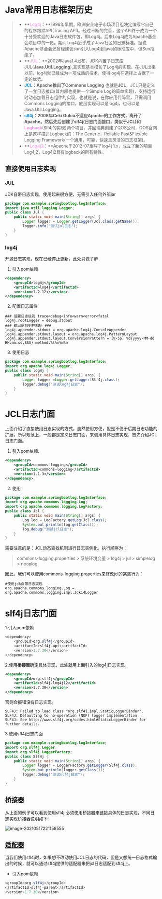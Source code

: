 # Java常用日志框架历史



> - **<span style="color:#ff8cef">Log4j</span>：**1996年早期，欧洲安全电子市场项目组决定编写它自己的程序跟踪API(Tracing API)。经过不断的完善，这个API终于成为一个十分受欢迎的Java日志软件包，即Log4j。后来Log4j成为Apache基金会项目中的一员。期间Log4j近乎成了Java社区的日志标准。据说Apache基金会还曾经建议sun引入Log4j到java的标准库中，但Sun拒绝了。
> - **<span style="color:#ff8cef">JUL</span>：**2002年Java1.4发布，JDK内置了日志库JUL(**Java.Util.Logging**),其实现基本模仿了Log4j的实现。在JUL出来以前，log4j就已经成为一项成熟的技术，使得log4j在选择上占据了一定的优势。
> - **<span style="color:#118cef">JCL</span>：**Apache推出了**Commons Logging** 也就是**JCL**，JCL只是定义了一套日志接口(其内部也提供一个Simple Log的简单实现)，支持运行时动态加载日志组件的实现，也就是说，在你应用代码里，只需调用Commons Logging的接口，底层实现可以是log4j，也可以是Java.Util.Logging。
> - **<span style="color:#118cef">slf4j</span>：**2006年Ceki Gülcü不适应Apache的工作方式，离开了Apache。然后先后创建了slf4j(日志门面接口，类似于JCL)和**<span style="color:#ff8cef">Logback</span>**(Slf4j的实现)两个项目，并回瑞典创建了QOS公司，QOS官网上是这样描述Logback的：The Generic，Reliable Fast&Flexible Logging Framework(一个通用，可靠，快速且灵活的日志框架)。
> - **<span style="color:#ff8cef">Log4j2</span>：**Apache于2012-07重写了log4j 1.x，成立了新的项目Log4j2，Log4j2具有logback的所有特性。

## 直接使用日志实现

### JUL

 JDK自带日志实现，使用起来很方便，无需引入任何外部jar

```java
package com.example.springbootlog.logInterface;
import java.util.logging.Logger;
public class Jul {
	public static void main(String[] args) {
		Logger logger = Logger.getLogger(Jcl.class.getName());
		logger.info("测试jul日志");
	}
}
```

### log4j

开源日志实现，现在已经停止更新，此处只做了解

1. 引入pom依赖

```xml
<dependency>
    <groupId>log4j</groupId>
    <artifactId>log4j</artifactId>
    <version>1.2.12</version>
</dependency>
```

2. 配置日志属性

```properties
### 设置日志级别 trace<debug<info<warn<error<fatal
log4j.rootLogger = debug,stdout
### 输出信息到控制抬 ###
log4j.appender.stdout = org.apache.log4j.ConsoleAppender
log4j.appender.stdout.layout = org.apache.log4j.PatternLayout
log4j.appender.stdout.layout.ConversionPattern = [%-5p] %d{yyyy-MM-dd HH:mm:ss,SSS} method:%l%n%m%n

```

3. 使用日志

```java
package com.example.springbootlog.logInterface;
import org.apache.log4j.Logger;
public class log4j {
	public static void main(String[] args) {
		Logger logger =Logger.getLogger(Slf4j.class);
		logger.debug("测试log4j日志");
	}
}
```

# JCL日志门面

上面介绍了直接使用日志实现的方式，虽然使用方便，但是不便于后期日志功能的扩展，所以规范上，一般都是定义日志门面，来调用具体日志实现，首先介绍JCL日志门面。

1. 引入pom依赖.

```xml
<dependency>
    <groupId>commons-logging</groupId>
    <artifactId>commons-logging</artifactId>
    <version>1.1.3</version>
</dependency>

```

2. 使用

```java
package com.example.springbootlog.logInterface;
import org.apache.commons.logging.Log;
import org.apache.commons.logging.LogFactory;
public class Jcl {
	public static void main(String[] args) {
		Log log = LogFactory.getLog(Jcl.class);
		System.out.println(log.getClass());
		log.debug("测试jcl日志");
	}
}
```

需要注意的是：JCL动态查找机制进行日志实例化，执行顺序为：

>commons­-logging.properties ­­­­> 系统环境变量 ­­­­­­­> log4j ­­­> jul­­­ > simplelog ­­­­> nooplog

因此，我们可以使用commons­-logging.properties来修改jcl的某些行为：

```properties
#使用jdk自带日志实现
org.apache.commons.logging.Log = org.apache.commons.logging.impl.Jdk14Logger
```

# slf4j日志门面

1.引入pom依赖

```java
<dependency>
    <groupId>org.slf4j</groupId>
    <artifactId>slf4j-api</artifactId>
    <version>1.7.30</version>
</dependency>
```

2.使用**桥接器**确定具体实现，此处就用上面引入的log4j日志实现。

```xml
<dependency>
    <groupId>org.slf4j</groupId>
    <artifactId>slf4j-log4j12</artifactId>
    <version>1.7.30</version>
</dependency>
```

否则会报错没有日志实现。

```
SLF4J: Failed to load class "org.slf4j.impl.StaticLoggerBinder".
SLF4J: Defaulting to no-operation (NOP) logger implementation
SLF4J: See http://www.slf4j.org/codes.html#StaticLoggerBinder for further details.
```

3.使用sfl4j日志门面

```java
package com.example.springbootlog.logInterface;
import org.slf4j.Logger;
import org.slf4j.LoggerFactory;
public class Slf4j {
	public static void main(String[] args) {
		Logger logger = LoggerFactory.getLogger(Slf4j.class);
		System.out.println(logger.getClass());
		logger.debug("测试slf4j日志");
	}
}
```

## 桥接器

从上面的例子可以看到使用sfl4j,必须使用桥接器来链接具体的日志实现，不同日志实现桥接器说明如下:

![image-20210517221158555](https://gitee.com/Zeebrary/PicBed/raw/master/img/image-20210517221158555.png)

## [适配器](http://www.slf4j.org/legacy.html)

当我们使用sfl4j时，如果想不改动使用JCL日志的代码，但是又想统一日志格式输出的时候，就可以通过sfl4j提供的适配器来把jcl日志适配到sfl4j上。

- 引入pom依赖

```java
<groupId>org.slf4j</groupId>
<artifactId>slf4j-parent</artifactId>
<version>1.7.30</version>
```

